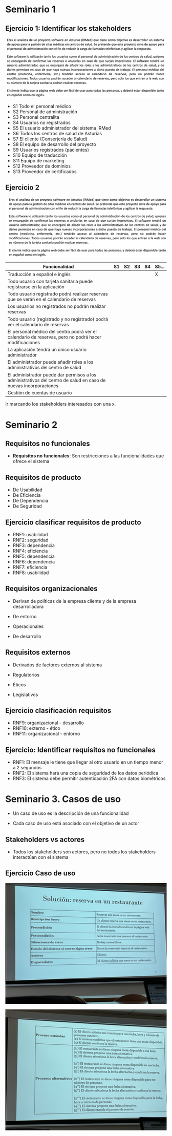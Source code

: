 # Seminario 1

## Ejercicio 1: Identificar los stakeholders

![](./img/Pasted%20image%2020230915161926.png)

- S1 Todo el personal médico
- S2 Personal de administración
- S3 Personal centralita
- S4 Usuarios no registrados
- S5 El usuario administrador del sistema IRMed
- S6 Todos los centros de salud de Asturias
- S7 El cliente (Conserjería de Salud)
- S8 El equipo de desarrollo del proyecto
- S9 Usuarios registrados (pacientes)
- S10 Equipo de traducción
- S11 Equipo de marketing
- S12 Proveedor de dominios
- S13 Proveedor de certificados

## Ejercicio 2

![](./img/Pasted%20image%2020230915164018.png)

|Funcionalidad|S1|S2|S3|S4|S5...|
|---|---|---|---|---|---|
|Traducción a español e inglés|||||X|
|Todo usuario con tarjeta sanitaria puede registrarse en la aplicación|||||||
|Todo usuario registrado podrá realizar reservas que se verán en el calendario de reservas|||||||
|Los usuarios no registrados no podrán realizar reservas|||||||
|Todo usuario (registrado y no registrado) podrá ver el calendario de reservas|||||||
|El personal médico del centro podrá ver el calendario de reservas, pero no podrá hacer modificaciones|||||||
|La aplicación tendrá un único usuario administrador|||||||
|El administrador puede añadir roles a los administrativos del centro de salud|||||||
|El administrador puede dar permisos a los administrativos del centro de salud en caso de nuevas incorporaciones|||||||
|Gestión de cuentas de usuario|||||||

Ir marcando los stakeholders interesados con una x.

# Seminario 2

## Requisitos no funcionales

- **Requisitos no funcionales**: Son restricciones a las funcionalidades que ofrece el sistema

## Requisitos de producto

- De Usabilidad
- De Eficiencia
- De Dependencia
- De Seguridad

## Ejercicio clasificar requisitos de producto

- RNF1: usabilidad
- RNF2: seguridad
- RNF3: dependencia
- RNF4: eficiencia
- RNF5: dependencia
- RNF6: dependencia
- RNF7: eficiencia
- RNF8: usabilidad

## Requisitos organizacionales

- Derivan de políticas de la empresa cliente y de la empresa desarrolladora

- De entorno
- Operacionales
- De desarrollo

## Requisitos externos

- Derivados de factores externos al sistema

- Regulatorios
- Éticos
- Legislativos

## Ejercicio clasificación requisitos

- RNF9: organizacional - desarrollo
- RNF10: externo - ético
- RNF11: organizacional - entorno

## Ejercicio: Identificar requisitos no funcionales

- RNF1: El mensaje le tiene que llegar al otro usuario en un tiempo menor a 2 segundos
- RNF2: El sistema hará una copia de seguridad de los datos periódica
- RNF3: El sistema debe permitir autenticación 2FA con datos biométricos

# Seminario 3. Casos de uso

- Un caso de uso es la descripción de una funcionalidad

- Cada caso de uso está asociado con el objetivo de un actor

## Stakeholders vs actores

- Todos los stakeholders son actores, pero no todos los stakeholders interactúan con el sistema

## Ejercicio Caso de uso

![](./img/IMG_5474.jpeg)

![](./img/IMG_5475.jpeg)



